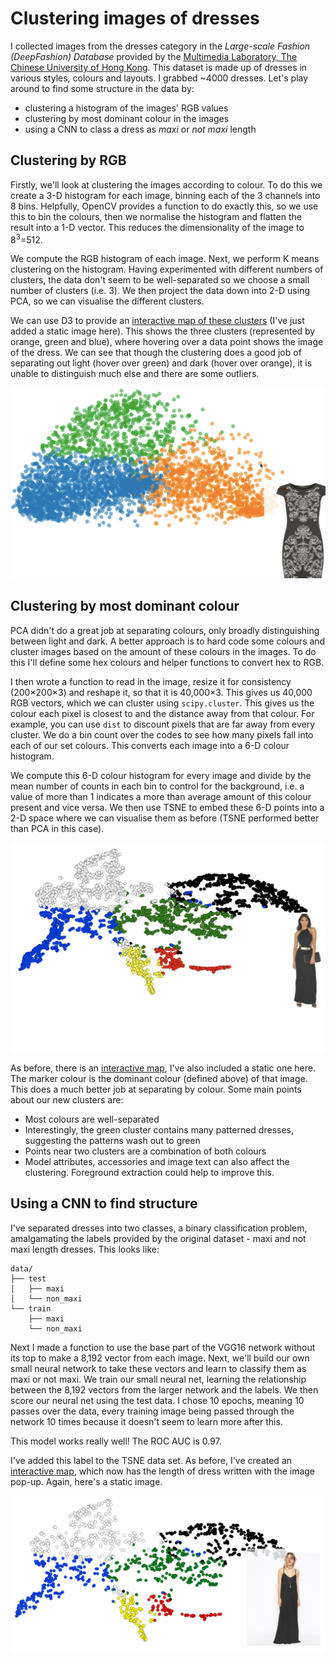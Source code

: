 # Clustering images of dresses

I collected images from the dresses category in the _Large-scale Fashion (DeepFashion) Database_ provided by the [Multimedia Laboratory, The Chinese University of Hong Kong](http://mmlab.ie.cuhk.edu.hk/projects/DeepFashion.html).  This dataset is made up of dresses in various styles, colours and layouts.  I grabbed ~4000 dresses.  Let's play around to find some structure in the data by:

- clustering a histogram of the images' RGB values
- clustering by most dominant colour in the images
- using a CNN to class a dress as _maxi_ or _not maxi_ length

## Clustering by RGB

Firstly, we'll look at clustering the images according to colour. To do this we create a 3-D histogram for each image, binning each of the 3 channels into 8 bins. Helpfully, OpenCV provides a function to do exactly this, so we use this to bin the colours, then we normalise the histogram and flatten the result into a 1-D vector. This reduces the dimensionality of the image to 8<sup>3</sup>=512.

We compute the RGB histogram of each image. Next, we perform K means clustering on the histogram. Having experimented with different numbers of clusters, the data don't seem to be well-separated so we choose a small number of clusters (i.e. 3). We then project the data down into 2-D using PCA, so we can visualise the different clusters.

We can use D3 to provide an [interactive map of these clusters](cluster_hist.html) (I've just added a static image here). This shows the three clusters (represented by orange, green and blue), where hovering over a data point shows the image of the dress. We can see that though the clustering does a good job of separating out light (hover over green) and dark (hover over orange), it is unable to distinguish much else and there are some outliers.

![](cluster_hist.png)

## Clustering by most dominant colour

PCA didn't do a great job at separating colours, only broadly distinguishing between light and dark. A better approach is to hard code some colours and cluster images based on the amount of these colours in the images. To do this I'll define some hex colours and helper functions to convert hex to RGB.

I then wrote a function to read in the image, resize it for consistency (200×200×3) and reshape it, so that it is 40,000×3. This gives us 40,000 RGB vectors, which we can cluster using `scipy.cluster`. This gives us the colour each pixel is closest to and the distance away from that colour. For example, you can use `dist` to discount pixels that are far away from every cluster. We do a bin count over the codes to see how many pixels fall into each of our set colours. This converts each image into a 6-D colour histogram.

We compute this 6-D colour histogram for every image and divide by the mean number of counts in each bin to control for the background, i.e. a value of more than 1 indicates a more than average amount of this colour present and vice versa. We then use TSNE to embed these 6-D points into a 2-D space where we can visualise them as before (TSNE performed better than PCA in this case).

![](cluster_tsne.png)

As before, there is an [interactive map](cluster_tsne.html), I've also included a static one here. The marker colour is the dominant colour (defined above) of that image. This does a much better job at separating by colour. Some main points about our new clusters are:

- Most colours are well-separated
- Interestingly, the green cluster contains many patterned dresses, suggesting the patterns wash out to green
- Points near two clusters are a combination of both colours
- Model attributes, accessories and image text can also affect the clustering. Foreground extraction could help to improve this.


## Using a CNN to find structure

I've separated dresses into two classes, a binary classification problem, amalgamating the labels provided by the original dataset - maxi and not maxi length dresses. This looks like:

```
data/
├── test
│   ├── maxi
│   └── non_maxi
└── train
    ├── maxi
    └── non_maxi
```

Next I made a function to use the base part of the VGG16 network without its top to make a 8,192 vector from each image.  Next, we'll build our own small neural network to take these vectors and learn to classify them as maxi or not maxi. We train our small neural net, learning the relationship between the 8,192 vectors from the larger network and the labels. We then score our neural net using the test data. I chose 10 epochs, meaning 10 passes over the data, every training image being passed through the network 10 times because it doesn't seem to learn more after this.

This model works really well! The ROC AUC is 0.97.  

I've added this label to the TSNE data set. As before, I've created an [interactive map](cnn_rgb_tsne.html), which now has the length of dress written with the image pop-up.  Again, here's a static image.

![](cnn.png)
